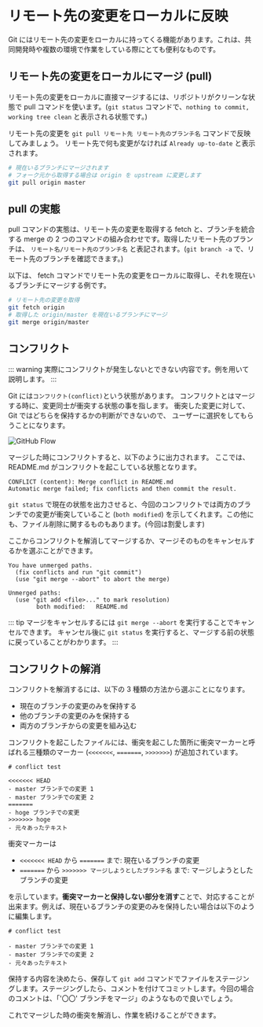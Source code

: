 # リモート先の変更をローカルに反映

Git にはリモート先の変更をローカルに持ってくる機能があります。これは、共同開発時や複数の環境で作業をしている際にとても便利なものです。

## リモート先の変更をローカルにマージ (pull)

リモート先の変更をローカルに直接マージするには、リポジトリがクリーンな状態で pull コマンドを使います。(`git status` コマンドで、`nothing to commit, working tree clean` と表示される状態です。)

リモート先の変更を `git pull リモート先 リモート先のブランチ名` コマンドで反映してみましょう。
リモート先で何も変更がなければ `Already up-to-date` と表示されます。

```bash
# 現在いるブランチにマージされます
# フォーク元から取得する場合は origin を upstream に変更します
git pull origin master
```

## pull の実態

pull コマンドの実態は、リモート先の変更を取得する fetch と、ブランチを統合する merge の 2 つのコマンドの組み合わせです。取得したリモート先のブランチは、 `リモート名/リモート先のブランチ名` と表記されます。(`git branch -a` で、リモート先のブランチを確認できます。)

以下は、 fetch コマンドでリモート先の変更をローカルに取得し、それを現在いるブランチにマージする例です。

```bash
# リモート先の変更を取得
git fetch origin
# 取得した origin/master を現在いるブランチにマージ
git merge origin/master
```

## コンフリクト

::: warning
実際にコンフリクトが発生しないとできない内容です。例を用いて説明します。
:::

Git には`コンフリクト(conflict)`という状態があります。
コンフリクトとはマージする時に、変更同士が衝突する状態の事を指します。
衝突した変更に対して、Git ではどちらを保持するかの判断ができないので、
ユーザーに選択をしてもらうことになります。

<img :src="$withBase('/assets/conflict.png')" alt="GitHub Flow">


マージした時にコンフリクトすると、以下のように出力されます。
ここでは、README.md がコンフリクトを起こしている状態となります。

```git
CONFLICT (content): Merge conflict in README.md
Automatic merge failed; fix conflicts and then commit the result.
```

`git status` で現在の状態を出力させると、今回のコンフリクトでは両方のブランチでの変更が衝突していること (`both modified`) を示してくれます。この他にも、ファイル削除に関するものもあります。(今回は割愛します)

ここからコンフリクトを解消してマージするか、マージそのものをキャンセルするかを選ぶことができます。

```git{5-7}
You have unmerged paths.
  (fix conflicts and run "git commit")
  (use "git merge --abort" to abort the merge)

Unmerged paths:
  (use "git add <file>..." to mark resolution)
        both modified:   README.md
```

::: tip マージをキャンセルするには
`git merge --abort` を実行することでキャンセルできます。
キャンセル後に `git status` を実行すると、マージする前の状態に戻っていることがわかります。
:::

## コンフリクトの解消

コンフリクトを解消するには、以下の 3 種類の方法から選ぶことになります。

- 現在のブランチの変更のみを保持する
- 他のブランチの変更のみを保持する
- 両方のブランチからの変更を組み込む

コンフリクトを起こしたファイルには、衝突を起こした箇所に衝突マーカーと呼ばれる三種類のマーカー (`<<<<<<<`, `=======`, `>>>>>>>`) が追加されています。

```{3,6,8}
# conflict test

<<<<<<< HEAD
- master ブランチでの変更 1
- master ブランチでの変更 2
=======
- hoge ブランチでの変更
>>>>>>> hoge
- 元々あったテキスト
```

衝突マーカーは

- `<<<<<<< HEAD` から `=======` まで: 現在いるブランチの変更
- `=======` から `>>>>>>> マージしようとしたブランチ名` まで: マージしようとしたブランチの変更

を示しています。**衝突マーカーと保持しない部分を消す**ことで、対応することが出来ます。例えば、現在いるブランチの変更のみを保持したい場合は以下のように編集します。

```text
# conflict test

- master ブランチでの変更 1
- master ブランチでの変更 2
- 元々あったテキスト
```

保持する内容を決めたら、保存して `git add` コマンドでファイルをステージングします。ステージングしたら、コメントを付けてコミットします。今回の場合のコメントは、「'〇〇' ブランチをマージ」のようなもので良いでしょう。

これでマージした時の衝突を解消し、作業を続けることができます。
